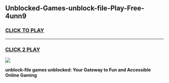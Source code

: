 
## Unblocked-Games-unblock-file-Play-Free-4unn9
<h3>
<a href="https://premium76.site?title=unblock-file&ref=12A">CLICK TO PLAY</a></h3>
<hr>

<h3>
<a href="https://premium76.site?title=unblock-file&ref=12A">CLICK 2 PLAY</a>
  
</h3>

<a href="https://premium76.site?title=unblock-file&ref=12A"><img src="https://clearcache.store/games.png"></a>


**unblock-file games unblocked: Your Gateway to Fun and Accessible Online Gaming**
